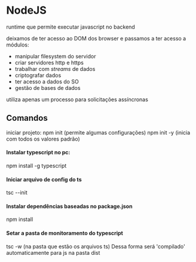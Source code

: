 # NodeJS

runtime que permite executar javascript no backend

deixamos de ter acesso ao DOM dos browser e passamos a ter acesso a módulos:
- manipular filesystem do servidor
- criar servidores http e https
- trabalhar com *streams* de dados
- criptografar dados
- ter acesso a dados do SO
- gestão de bases de dados

utiliza apenas um processo para solicitações assíncronas

## Comandos

iniciar projeto:
npm init (permite algumas configurações)
npm init -y (inicia com todos os valores padrão)

#### Instalar typescript no pc:
npm install -g typescript

#### Iniciar arquivo de config do ts
tsc --init

#### Instalar dependências baseadas no package.json
npm install

#### Setar a pasta de monitoramento do typescript
tsc -w (na pasta que estão os arquivos ts)
Dessa forma será 'compilado' automaticamente para js na pasta dist

